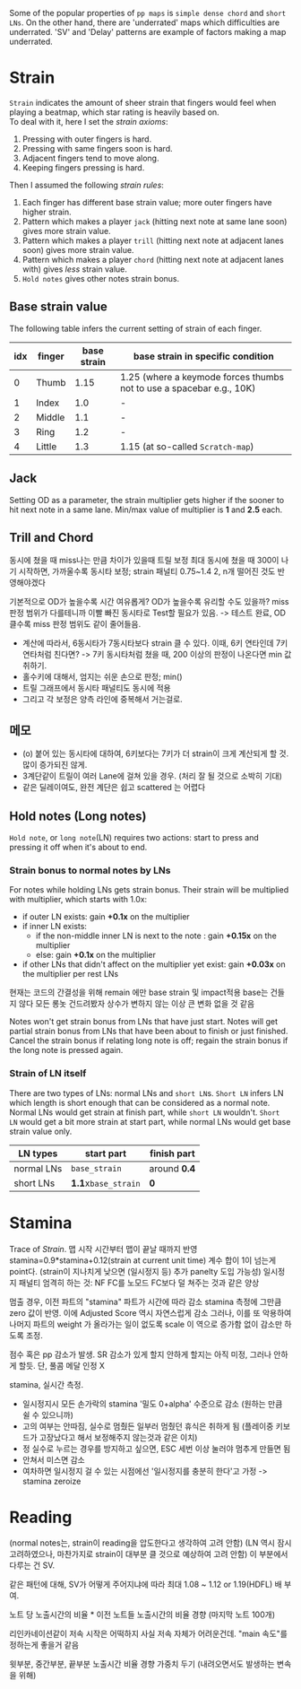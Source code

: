 Some of the popular properties of `pp maps` is `simple dense chord` and `short LNs`.
On the other hand, there are 'underrated' maps which difficulties are underrated.
'SV' and 'Delay' patterns are example of factors making a map underrated.

# Strain
`Strain` indicates the amount of sheer strain that fingers would feel when playing a beatmap, which star rating is heavily based on.  
To deal with it, here I set the *strain axioms*:
1. Pressing with outer fingers is hard.
2. Pressing with same fingers soon is hard. 
3. Adjacent fingers tend to move along. 
4. Keeping fingers pressing is hard.

Then I assumed the following *strain rules*:
1. Each finger has different base strain value; more outer fingers have higher strain.
2. Pattern which makes a player `jack` (hitting next note at same lane soon) gives more strain value.
3. Pattern which makes a player `trill` (hitting next note at adjacent lanes soon) gives more strain value. 
4. Pattern which makes a player `chord` (hitting next note at adjacent lanes with) gives *less* strain value. 
5. `Hold notes` gives other notes strain bonus.

## Base strain value
The following table infers the current setting of strain of each finger.

idx | finger | base strain | base strain in specific condition
--- | --- | --- | ---
0 | Thumb  | 1.15 | 1.25 (where a keymode forces thumbs not to use a spacebar e.g., 10K)
1 | Index  | 1.0 | -
2 | Middle | 1.1 | -
3 | Ring   | 1.2 | -
4 | Little | 1.3 | 1.15 (at so-called `Scratch-map`)

## Jack
Setting OD as a parameter, the strain multiplier gets higher if the sooner to hit next note in a same lane. 
Min/max value of multiplier is **1** and **2.5** each.

## Trill and Chord
동시에 쳤을 때 miss나는 만큼 차이가 있을때 트릴 보정 최대
동시에 쳤을 때 300이 나기 시작하면, 가까울수록 동시타 보정; strain 패널티
0.75~1.4
2, n개 떨어진 것도 반영해야겠다

기본적으로 OD가 높을수록 시간 여유롭게?
OD가 높을수록 유리할 수도 있을까? miss 판정 범위가 다를테니까
이빨 빠진 동시타로 Test할 필요가 있음. -> 테스트 완료, OD 클수록 miss 판정 범위도 같이 줄어들음.

- 계산에 따라서, 6동시타가 7동시타보다 strain 클 수 있다. 이때, 6키 연타인데 7키 연타처럼 친다면? 
-> 7키 동시타처럼 쳤을 때, 200 이상의 판정이 나온다면 min 값 취하기.
- 홀수키에 대해서, 엄지는 쉬운 손으로 판정; min()
- 트릴 그래프에서 동시타 패널티도 동시에 적용
- 그리고 각 보정은 양측 라인에 중복해서 거는걸로.

## 메모
- (o) 붙어 있는 동시타에 대하여, 6키보다는 7키가 더 strain이 크게 계산되게 할 것. 많이 증가되진 않게. 
- 3계단같이 트릴이 여러 Lane에 걸쳐 있을 경우. (처리 잘 될 것으로 소박히 기대)
- 같은 딜레이여도, 완전 계단은 쉽고 scattered 는 어렵다

## Hold notes (Long notes)
`Hold note`, or `long note`(LN) requires two actions: start to press and pressing it off when it's about to end.

### Strain bonus to normal notes by LNs
For notes while holding LNs gets strain bonus. 
Their strain will be multiplied with multiplier, which starts with 1.0x:
- if outer LN exists: gain **+0.1x** on the multiplier 
- if inner LN exists:
    * if the non-middle inner LN is next to the note : gain **+0.15x** on the multiplier
    * else: gain **+0.1x** on the multiplier
- if other LNs that didn't affect on the multiplier yet exist: gain **+0.03x** on the multiplier per rest LNs 

현재는 코드의 간결성을 위해
remain 에만 base strain 및 impact적용
base는 건들지 않다
모든 롱놋 건드려봤자 상수가 변하지 않는 이상 큰 변화 없을 것 같음

Notes won't get strain bonus from LNs that have just start.
Notes will get partial strain bonus from LNs that have been about to finish or just finished.
Cancel the strain bonus if relating long note is off; regain the strain bonus if the long note is pressed again.

### Strain of LN itself
There are two types of LNs: normal LNs and `short LN`s. 
`Short LN` infers LN which length is short enough that can be considered as a normal note.
Normal LNs would get strain at finish part, while `short LN` wouldn't.
`Short LN` would get a bit more strain at start part, while normal LNs would get base strain value only.

LN types | start part | finish part
--- | --- | ---
normal LNs | `base_strain` | around **0.4** 
short LNs | **1.1**x`base_strain` | **0**


# Stamina
Trace of *Strain*. 
맵 시작 시간부터 맵이 끝날 때까지 반영
stamina=0.9*stamina+0.12(strain at current unit time)
계수 합이 1이 넘는게 point다.
(strain이 지나치게 낮으면 (일시정지 등) 추가 panelty 도입 가능성)
일시정지 패널티 엄격히 하는 것: NF FC를 노모드 FC보다 덜 쳐주는 것과 같은 양상

멈출 경우, 이전 파트의 "stamina" 파트가 시간에 따라 감소
stamina 측정에 그만큼 zero 값이 반영.
이에 Adjusted Score 역시 자연스럽게 감소
그러나, 이를 또 악용하여 나머지 파트의 weight 가 올라가는 일이 없도록
scale 이 역으로 증가함 없이 감소만 하도록 조정.

점수 혹은 pp 감소가 발생.
SR 감소가 있게 할지 안하게 할지는 아직 미정, 그러나 안하게 할듯. 
단, 풀콤 메달 인정 X

stamina, 실시간 측정.

- 일시정지시 모든 손가락의 stamina '밀도 0+alpha' 수준으로 감소 (원하는 만큼 쉴 수 있으니까) 
- 고의 여부는 안따짐, 실수로 멈췄든 일부러 멈췄던 휴식은 취하게 됨 (플레이중 키보드가 고장났다고 해서 보정해주지 않는것과 같은 이치)
- 정 실수로 누르는 경우를 방지하고 싶으면, ESC 세번 이상 눌러야 멈추게 만들면 됨
- 안쳐서 미스면 감소
- 여차하면 일시정지 걸 수 있는 시점에선 '일시정지를 충분히 한다'고 가정 -> stamina zeroize

# Reading
(normal notes는, strain이 reading을 압도한다고 생각하여 고려 안함)
(LN 역시 잠시 고려하였으나, 마찬가지로 strain이 대부분 클 것으로 예상하여 고려 안함)
이 부분에서 다루는 건 SV.

같은 패턴에 대해, SV가 어떻게 주어지냐에 따라 최대 1.08 ~ 1.12 or 1.19(HDFL) 배 부여.

노트 당 노출시간의 비율 * 이전 노트들 노출시간의 비율 경향 (마지막 노트 100개)

리인카네이션같이 저속 시작은 어떡하지
사실 저속 자체가 어려운건데.
"main 속도"를 정하는게 좋을거 같음

윗부분, 중간부분, 끝부분 노출시간 비율 경향 가중치 두기
(내려오면서도 발생하는 변속을 위해)

